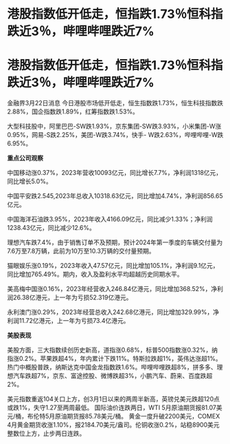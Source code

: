 # 港股指数低开低走，恒指跌1.73％恒科指跌近3％，哔哩哔哩跌近7%

# 港股指数低开低走，恒指跌1.73％恒科指跌近3％，哔哩哔哩跌近7%

金融界3月22日消息 今日港股市场低开低走，恒生指数跌1.73%，恒生科技指数跌2.88%，国企指数跌1.89%，红筹指数跌1.53%。

大型科技股中，阿里巴巴-SW跌1.93%，京东集团-SW跌3.93%，小米集团-W涨0.95%，网易-S跌2.25%，美团-W跌3.74%，快手-
W跌2.63%，哔哩哔哩-W跌6.95%。

**重点公司观察**

中国移动涨0.37%，2023年营收10093亿元，同比增长7.7%，净利润1318亿元，同比增长5.0%。

中国平安跌2.545,2023年总收入10318.63亿元，同比增加4.74%，净利润856.65亿元。

中国海洋石油跌3.95%，2023年收入4166.09亿元，同比减少1.33%；净利润1238.43亿元，同比减少12.6%。

理想汽车跌7.4%，由于销售订单不及预期，预计2024年第一季度的车辆交付量为7.6万至7.8万辆，此前为10万至10.3万辆的交付量预期。

猫眼娱乐涨0.19%，2023年收入47.57亿元，同比增加105.1%，净利润9.1亿元，同比增加765.49%。期内，收入及盈利水平均超越历史同期水平。

美高梅中国涨0.16%，2023年经营收入246.84亿港元，同比增加368.52%，净利润26.38亿港元，上一年为亏损52.319亿港元。

永利澳门涨0.29%，2023年经营总收入242.68亿港元，同比增加329.99%，净利润11.72亿港元，上一年为亏损73.4亿港元。

**美股表现**

美股方面，三大指数续创历史新高，道指涨0.68%，标普500指数涨0.32%，纳指涨0.2%。苹果跌超4%，年内累计下跌11%。特斯拉跌超1%，英伟达涨超1%。热门中概股普跌，纳斯达克中国金龙指数跌1.6%。哔哩哔哩跌超8%，拼多多、理想汽车跌超7%，京东、富途控股、微博跌超3%，小鹏汽车、蔚来、百度跌超2%。

美元指数重返104关口上方，创3月1日以来的两周半新高，英镑兑美元跌超120点或跌1%，失守1.27至两周最低。 国际油价连跌两日，WTI
5月原油期货报81.07美元/桶，布伦特5月原油期货报85.78美元/桶。 黄金一度升破2200美元，COMEX
4月黄金期货收涨1.10%，报2184.70美元/盎司。伦铜收涨0.2%，站稳8900美元整数位上方，止步两日连跌。

